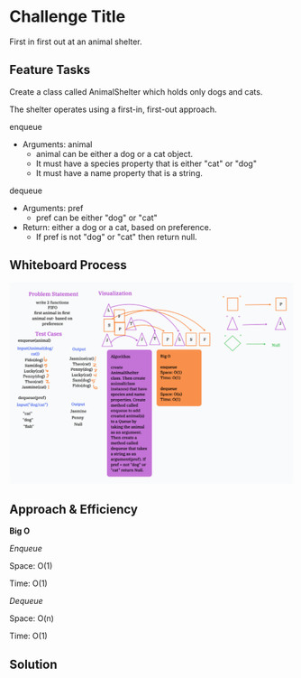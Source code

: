 # Challenge Title

First in first out at an animal shelter.

## Feature Tasks

Create a class called AnimalShelter which holds only dogs and cats.

The shelter operates using a first-in, first-out approach.

enqueue

- Arguments: animal
  - animal can be either a dog or a cat object.
  - It must have a species property that is either "cat" or "dog"
  - It must have a name property that is a string.

dequeue

- Arguments: pref
  - pref can be either "dog" or "cat"
- Return: either a dog or a cat, based on preference.
  - If pref is not "dog" or "cat" then return null.

## Whiteboard Process
<!-- Embedded whiteboard image -->
![Animal Shelter S&Q WhiteBoard](/python/docs/stack_queue_animal_shelter/CodeChallenge12Whiteboard.png)

## Approach & Efficiency

**Big O**

*Enqueue*

Space: O(1)

Time: O(1)

*Dequeue*

Space: O(n)

Time: O(1)

## Solution
<!-- Show how to run your code, and examples of it in action -->
